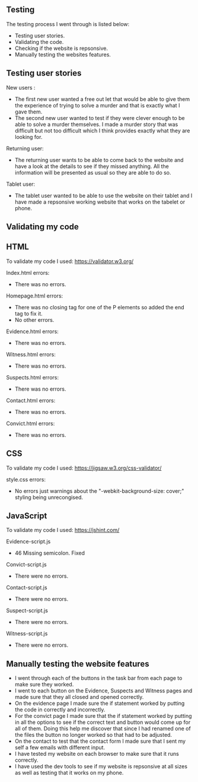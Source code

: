Testing
-
The testing process I went through is listed below:
- Testing user stories.
- Validating the code.
- Checking if the website is repsonsive.
- Manually testing the websites features.

Testing user stories
-
New users :
- The first new user wanted a free out let that would be able to give them the experience of trying to solve a murder and that is exactly what I gave them.
- The second new user wanted to test if they were clever enough to be able to solve a murder themselves. I made a murder story that was difficult but not too difficult which I think provides exactly what they are looking for.

Returning user:

- The returning user wants to be able to come back to the website and have a look at the details to see if they missed anything. All the information will be presented as usual so they are able to do so.

Tablet user:

- The tablet user wanted to be able to use the website on their tablet and I have made a repsonsive working website that works on the tabelet or phone.

Validating my code
-
HTML
-
To validate my code I used: https://validator.w3.org/

Index.html errors:
- There was no errors.

Homepage.html errors:
- There was no closing tag for one of the P elements so added the end tag to fix it.
- No other errors.

Evidence.html errors:
- There was no errors.

Witness.html errors:
- There was no errors.

Suspects.html errors:
- There was no errors.

Contact.html errors:
- There was no errors.

Convict.html errors:
- There was no errors.

CSS
-
To validate my code I used: https://jigsaw.w3.org/css-validator/

style.css errors:
- No errors just warnings about the "-webkit-background-size: cover;" styling being unrecongised.

JavaScript
-
To validate my code I used: https://jshint.com/

Evidence-script.js
- 46 Missing semicolon. Fixed

Convict-script.js
- There were no errors.

Contact-script.js
- There were no errors.

Suspect-script.js
- There were no errors.

Witness-script.js
- There were no errors.

Manually testing the website features
-
- I went through each of the buttons in the task bar from each page to make sure they worked.
- I went to each button on the Evidence, Suspects and Witness pages and made sure that they all closed and opened correctly.
- On the evidence page I made sure the if statement worked by putting the code in correctly and incorrectly.
- For the convict page I made sure that the if statement worked by putting in all the options to see if the correct text and button would come up for all of them. Doing this help me discover that since I had renamed one of the files the button no longer worked so that had to be adjusted.
- On the contact to test that the contact form I made sure that I sent my self a few emails with different input.
- I have tested my website on each browser to make sure that it runs correctly.
- I have used the dev tools to see if my website is repsonsive at all sizes as well as testing that it works on my phone.